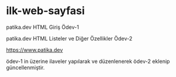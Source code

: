 # ilk-web-sayfasi
patika.dev HTML Giriş Ödev-1

patika.dev HTML Listeler ve Diğer Özellikler Ödev-2

https://www.patika.dev

ödev-1 in üzerine ilaveler yapılarak ve düzenlenerek ödev-2 eklenip güncellenmiştir.
